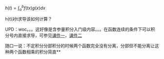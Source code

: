 $\displaystyle h(t)=\int_{a}^{b}{f(tx)g(x)dx}​$



h(t)对t求导该如何计算？



UPD：woc。。。这好像是含参量积分入门级内容。。。在函数连续的条件下可以积分号内直接求导，可参见[课件一](http://staff.ustc.edu.cn/~rui/ppt/calculus2/chap9_2.html#/)，[课件二]()



随口一说：不定积分分部积分的时候两个函数完全没有分离，分部但不能分离让这种两个函数相乘的积分简直**



